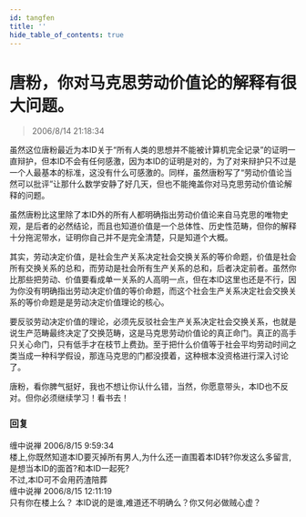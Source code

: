 ```yaml
---
id: tangfen
title: ''
hide_table_of_contents: true
---
```


# 唐粉，你对马克思劳动价值论的解释有很大问题。

> 2006/8/14 21:18:34

虽然这位唐粉最近为本ID关于“所有人类的思想并不能被计算机完全记录”的证明一直辩护，但本ID不会有任何感激，因为本ID的证明是对的，为了对来辩护只不过是一个人最基本的标准，这没有什么可感激的。同样，虽然唐粉写了“劳动价值论当然可以批评”让那什么数学安静了好几天，但也不能掩盖你对马克思劳动价值论解释的问题。

虽然唐粉比这里除了本ID外的所有人都明确指出劳动价值论来自马克思的唯物史观，是后者的必然结论，而且也知道价值是一个总体性、历史性范畴，但你的解释十分拖泥带水，证明你自己并不是完全清楚，只是知道个大概。

其实，劳动决定价值，是社会生产关系决定社会交换关系的等价命题，价值是社会所有交换关系的总和，而劳动是社会所有生产关系的总和，后者决定前者。虽然你比那些把劳动、价值要看成单一关系的人高明一点，但在本ID这里也还是不行，因为你没有明确指出劳动决定价值的等价命题，而这个社会生产关系决定社会交换关系的等价命题是是劳动决定价值理论的核心。

要反驳劳动决定价值的理论，必须先反驳社会生产关系决定社会交换关系，也就是说生产范畴最终决定了交换范畴，这是马克思劳动价值论的真正命门。真正的高手只关心命门，只有低手才在枝节上费劲。至于把什么价值等于社会平均劳动时间之类当成一种科学假设，那连马克思的门都没摸着，这种根本没资格进行深入讨论了。

唐粉，看你脾气挺好，我也不想让你认什么错，当然，你愿意带头，本ID也不反对。但你必须继续学习！看书去！

### 回复

<div class='blog-comment'>
<span style={{color: 'red', fontWeight: 'bold'}}>缠中说禅</span> 2006/8/15 9:59:34<br/>
楼上,你既然知道本ID要灭掉所有男人,为什么还一直围着本ID转?你发这么多留言,是想当本ID的面首?和本ID一起死?<br/>
不过,本ID可不会用药渣陪葬
</div>

<div class='blog-comment'>
<span style={{color: 'red', fontWeight: 'bold'}}>缠中说禅</span> 2006/8/15 12:11:19<br/>
只有你在楼上么？ 本ID说的是谁,难道还不明确么？你又何必做贼心虚？
</div>